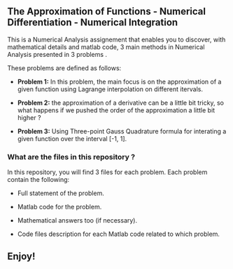 ## **The Approximation of Functions - Numerical Differentiation - Numerical Integration**

This is a Numerical Analysis assignement that enables you to discover, with mathematical details and matlab code, 
3 main methods in Numerical Analysis presented in 3 problems .

These problems are defined as follows:

- **Problem 1:** In this problem, the main focus is on the approximation of a given function
using Lagrange interpolation on different itervals.

- **Problem 2:** the approximation of a derivative can be a little bit tricky, so what happens 
if we pushed the order of the approximation a little bit higher ?

- **Problem 3:** Using Three-point Gauss Quadrature formula for interating a given function over 
the interval [-1, 1].


### **What are the files in this repository ?**

In this repository, you will find 3 files for each problem. Each problem contain the following:

- Full statement of the problem.

- Matlab code for the problem.

- Mathematical answers too (if necessary).

- Code files description for each Matlab code related to which problem.


## **Enjoy!**